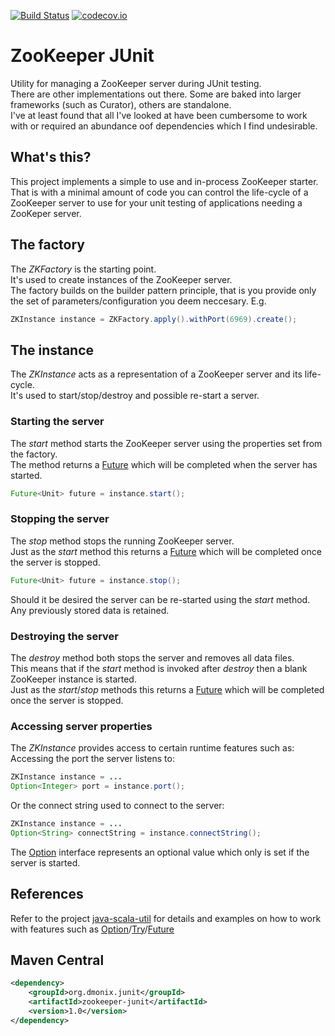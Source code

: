 [![Build Status](https://travis-ci.org/pnerg/zookeeper-junit.svg?branch=master)](https://travis-ci.org/pnerg/zookeeper-junit)  [![codecov.io](https://codecov.io/github/pnerg/zookeeper-junit/coverage.svg?branch=master)](https://codecov.io/github/pnerg/zookeeper-junit?branch=master)
# ZooKeeper JUnit
Utility for managing a ZooKeeper server during JUnit testing.  
There are other implementations out there. Some are baked into larger frameworks (such as Curator), others are standalone.  
I've at least found that all I've looked at have been cumbersome to work with or required an abundance oof dependencies which I find undesirable.

## What's this?
This project implements a simple to use and in-process ZooKeeper starter.   
That is with a minimal amount of code you can control the life-cycle of a ZooKeeper server to use for your unit testing of applications needing a ZooKeper server.

## The factory
The _ZKFactory_ is the starting point.  
It's used to create instances of the ZooKeeper server.  
The factory builds on the builder pattern principle, that is you provide only the set of parameters/configuration you deem neccesary.
E.g.
```java
ZKInstance instance = ZKFactory.apply().withPort(6969).create();
```

## The instance
The _ZKInstance_ acts as a representation of a ZooKeeper server and its life-cycle.  
It's used to start/stop/destroy and possible re-start a server.  

### Starting the server
The _start_ method starts the ZooKeeper server using the properties set from the factory.  
The method returns a [Future](https://github.com/pnerg/java-scala-util/wiki/Future) which will be completed when the server has started.
```java
Future<Unit> future = instance.start();
```
### Stopping the server
The _stop_ method stops the running ZooKeeper server.  
Just as the _start_ method this returns a [Future](https://github.com/pnerg/java-scala-util/wiki/Future) which will be completed once the server is stopped.
```java
Future<Unit> future = instance.stop();
```
Should it be desired the server can be re-started using the _start_ method.  
Any previously stored data is retained.

### Destroying the server
The _destroy_ method both stops the server and removes all data files.  
This means that if the _start_ method is invoked after _destroy_ then a blank ZooKeeper instance is started.  
Just as the _start_/_stop_ methods this returns a [Future](https://github.com/pnerg/java-scala-util/wiki/Future) which will be completed once the server is stopped.

### Accessing server properties
The _ZKInstance_ provides access to certain runtime features such as:  
Accessing the port the server listens to:
```java
ZKInstance instance = ...
Option<Integer> port = instance.port();
```
Or the connect string used to connect to the server: 
```java
ZKInstance instance = ...
Option<String> connectString = instance.connectString();
```
The [Option](https://github.com/pnerg/java-scala-util/wiki/Option) interface represents an optional value which only is set if the server is started.

## References
Refer to the project [java-scala-util](https://github.com/pnerg/java-scala-util) for details and examples on how to work with features such as [Option](https://github.com/pnerg/java-scala-util/wiki/Option)/[Try](https://github.com/pnerg/java-scala-util/wiki/Try)/[Future](https://github.com/pnerg/java-scala-util/wiki/Future)

## Maven Central
```xml
<dependency>
    <groupId>org.dmonix.junit</groupId>
    <artifactId>zookeeper-junit</artifactId>
    <version>1.0</version>
</dependency>
```
